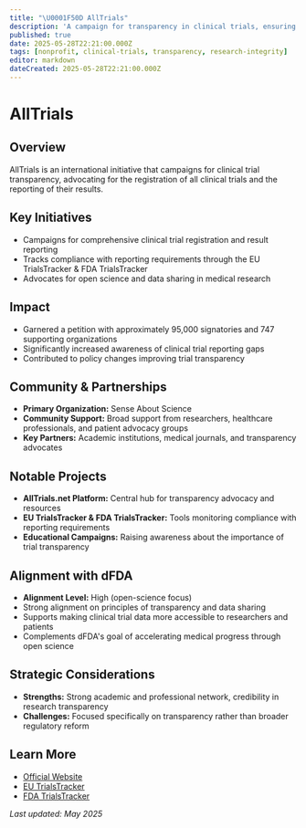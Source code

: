 ```yaml
---
title: "\U0001F50D AllTrials"
description: 'A campaign for transparency in clinical trials, ensuring all trial results are reported'
published: true
date: 2025-05-28T22:21:00.000Z
tags: [nonprofit, clinical-trials, transparency, research-integrity]
editor: markdown
dateCreated: 2025-05-28T22:21:00.000Z
---
```


# AllTrials

## Overview

AllTrials is an international initiative that campaigns for clinical trial transparency, advocating for the registration of all clinical trials and the reporting of their results.

## Key Initiatives

- Campaigns for comprehensive clinical trial registration and result reporting
- Tracks compliance with reporting requirements through the EU TrialsTracker & FDA TrialsTracker
- Advocates for open science and data sharing in medical research

## Impact

- Garnered a petition with approximately 95,000 signatories and 747 supporting organizations
- Significantly increased awareness of clinical trial reporting gaps
- Contributed to policy changes improving trial transparency

## Community & Partnerships

- **Primary Organization:** Sense About Science
- **Community Support:** Broad support from researchers, healthcare professionals, and patient advocacy groups
- **Key Partners:** Academic institutions, medical journals, and transparency advocates

## Notable Projects

- **AllTrials.net Platform:** Central hub for transparency advocacy and resources
- **EU TrialsTracker & FDA TrialsTracker:** Tools monitoring compliance with reporting requirements
- **Educational Campaigns:** Raising awareness about the importance of trial transparency

## Alignment with dFDA

- **Alignment Level:** High (open-science focus)
- Strong alignment on principles of transparency and data sharing
- Supports making clinical trial data more accessible to researchers and patients
- Complements dFDA's goal of accelerating medical progress through open science

## Strategic Considerations

- **Strengths:** Strong academic and professional network, credibility in research transparency
- **Challenges:** Focused specifically on transparency rather than broader regulatory reform

## Learn More

- [Official Website](https://www.alltrials.net/)
- [EU TrialsTracker](https://eu.trialstracker.net/)
- [FDA TrialsTracker](https://fda.trialstracker.net/)

*Last updated: May 2025*
